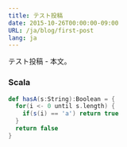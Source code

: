 ```yaml
---
title: テスト投稿
date: 2015-10-26T00:00:00-09:00
URL: /ja/blog/first-post
lang: ja
---
```


テスト投稿 - 本文。

### Scala
```scala
def hasA(s:String):Boolean = {
  for(i <- 0 until s.length) {
    if(s(i) == 'a') return true
  }
  return false
}
```
